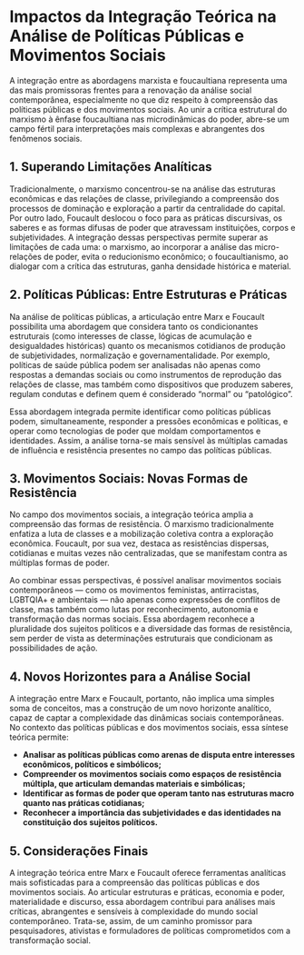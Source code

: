 
# Impactos da Integração Teórica na Análise de Políticas Públicas e Movimentos Sociais

A integração entre as abordagens marxista e foucaultiana representa uma das mais promissoras frentes para a renovação da análise social contemporânea, especialmente no que diz respeito à compreensão das políticas públicas e dos movimentos sociais. Ao unir a crítica estrutural do marxismo à ênfase foucaultiana nas microdinâmicas do poder, abre-se um campo fértil para interpretações mais complexas e abrangentes dos fenômenos sociais.

## 1. Superando Limitações Analíticas

Tradicionalmente, o marxismo concentrou-se na análise das estruturas econômicas e das relações de classe, privilegiando a compreensão dos processos de dominação e exploração a partir da centralidade do capital. Por outro lado, Foucault deslocou o foco para as práticas discursivas, os saberes e as formas difusas de poder que atravessam instituições, corpos e subjetividades. A integração dessas perspectivas permite superar as limitações de cada uma: o marxismo, ao incorporar a análise das micro-relações de poder, evita o reducionismo econômico; o foucaultianismo, ao dialogar com a crítica das estruturas, ganha densidade histórica e material.

## 2. Políticas Públicas: Entre Estruturas e Práticas

Na análise de políticas públicas, a articulação entre Marx e Foucault possibilita uma abordagem que considera tanto os condicionantes estruturais (como interesses de classe, lógicas de acumulação e desigualdades históricas) quanto os mecanismos cotidianos de produção de subjetividades, normalização e governamentalidade. Por exemplo, políticas de saúde pública podem ser analisadas não apenas como respostas a demandas sociais ou como instrumentos de reprodução das relações de classe, mas também como dispositivos que produzem saberes, regulam condutas e definem quem é considerado “normal” ou “patológico”.

Essa abordagem integrada permite identificar como políticas públicas podem, simultaneamente, responder a pressões econômicas e políticas, e operar como tecnologias de poder que moldam comportamentos e identidades. Assim, a análise torna-se mais sensível às múltiplas camadas de influência e resistência presentes no campo das políticas públicas.

## 3. Movimentos Sociais: Novas Formas de Resistência

No campo dos movimentos sociais, a integração teórica amplia a compreensão das formas de resistência. O marxismo tradicionalmente enfatiza a luta de classes e a mobilização coletiva contra a exploração econômica. Foucault, por sua vez, destaca as resistências dispersas, cotidianas e muitas vezes não centralizadas, que se manifestam contra as múltiplas formas de poder.

Ao combinar essas perspectivas, é possível analisar movimentos sociais contemporâneos — como os movimentos feministas, antirracistas, LGBTQIA+ e ambientais — não apenas como expressões de conflitos de classe, mas também como lutas por reconhecimento, autonomia e transformação das normas sociais. Essa abordagem reconhece a pluralidade dos sujeitos políticos e a diversidade das formas de resistência, sem perder de vista as determinações estruturais que condicionam as possibilidades de ação.

## 4. Novos Horizontes para a Análise Social

A integração entre Marx e Foucault, portanto, não implica uma simples soma de conceitos, mas a construção de um novo horizonte analítico, capaz de captar a complexidade das dinâmicas sociais contemporâneas. No contexto das políticas públicas e dos movimentos sociais, essa síntese teórica permite:

- **Analisar as políticas públicas como arenas de disputa entre interesses econômicos, políticos e simbólicos;**
- **Compreender os movimentos sociais como espaços de resistência múltipla, que articulam demandas materiais e simbólicas;**
- **Identificar as formas de poder que operam tanto nas estruturas macro quanto nas práticas cotidianas;**
- **Reconhecer a importância das subjetividades e das identidades na constituição dos sujeitos políticos.**

## 5. Considerações Finais

A integração teórica entre Marx e Foucault oferece ferramentas analíticas mais sofisticadas para a compreensão das políticas públicas e dos movimentos sociais. Ao articular estruturas e práticas, economia e poder, materialidade e discurso, essa abordagem contribui para análises mais críticas, abrangentes e sensíveis à complexidade do mundo social contemporâneo. Trata-se, assim, de um caminho promissor para pesquisadores, ativistas e formuladores de políticas comprometidos com a transformação social.
```
